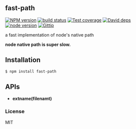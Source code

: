 fast-path
---------------

[![NPM version][npm-image]][npm-url]
[![build status][travis-image]][travis-url]
[![Test coverage][coveralls-image]][coveralls-url]
[![David deps][david-image]][david-url]
[![node version][node-image]][node-url]
[![Gittip][gittip-image]][gittip-url]

[npm-image]: https://img.shields.io/npm/v/fast-path.svg?style=flat-square
[npm-url]: https://npmjs.org/package/fast-path
[travis-image]: https://img.shields.io/travis/node-modules/fast-path.svg?style=flat-square
[travis-url]: https://travis-ci.org/node-modules/fast-path
[coveralls-image]: https://img.shields.io/coveralls/node-modules/fast-path.svg?style=flat-square
[coveralls-url]: https://coveralls.io/r/node-modules/fast-path?branch=master
[david-image]: https://img.shields.io/david/node-modules/fast-path.svg?style=flat-square
[david-url]: https://david-dm.org/node-modules/fast-path
[node-image]: https://img.shields.io/badge/node.js-%3E=_0.10-green.svg?style=flat-square
[node-url]: http://nodejs.org/download/
[gittip-image]: https://img.shields.io/gittip/dead-horse.svg?style=flat-square
[gittip-url]: https://www.gittip.com/dead-horse/

a fast implementation of node's native path

**node native path is super slow.**

## Installation

```bash
$ npm install fast-path
```

## APIs

* **extname(filenamt)**

### License

MIT
